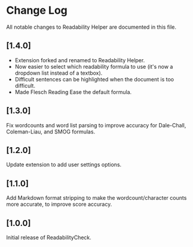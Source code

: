 # Change Log
All notable changes to Readability Helper are documented in this file.

## [1.4.0]

- Extension forked and renamed to Readability Helper.
- Now easier to select which readability formula to use (it's now a dropdown list instead of a textbox).
- Difficult sentences can be highlighted when the document is too difficult.
- Made Flesch Reading Ease the default formula.

## [1.3.0]

Fix wordcounts and word list parsing to improve accuracy for Dale-Chall, Coleman-Liau, and SMOG formulas.

## [1.2.0]

Update extension to add user settings options.

## [1.1.0]

Add Markdown format stripping to make the wordcount/character counts more accurate, to improve score accuracy.

## [1.0.0]

Initial release of ReadabilityCheck.
